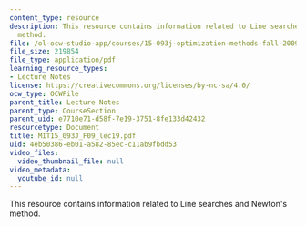 ```yaml
---
content_type: resource
description: This resource contains information related to Line searches and Newton's
  method.
file: /ol-ocw-studio-app/courses/15-093j-optimization-methods-fall-2009/4eb50386eb01a58285ecc11ab9fbdd53_MIT15_093J_F09_lec19.pdf
file_size: 219854
file_type: application/pdf
learning_resource_types:
- Lecture Notes
license: https://creativecommons.org/licenses/by-nc-sa/4.0/
ocw_type: OCWFile
parent_title: Lecture Notes
parent_type: CourseSection
parent_uid: e7710e71-d58f-7e19-3751-8fe133d42432
resourcetype: Document
title: MIT15_093J_F09_lec19.pdf
uid: 4eb50386-eb01-a582-85ec-c11ab9fbdd53
video_files:
  video_thumbnail_file: null
video_metadata:
  youtube_id: null
---
```

This resource contains information related to Line searches and Newton's method.